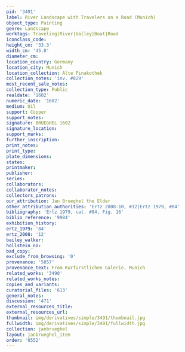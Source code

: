 ```yaml
---
pid: '3491'
label: River Landscape with Travelers on a Road (Munich)
object_type: Painting
genre: Landscape
worktags: Traveling|River|Valley|Boat|Road
iconclass_code:
height_cm: '33.3'
width_cm: '45.8'
diameter_cm:
location_country: Germany
location_city: Munich
location_collection: Alte Pinakothek
collection_notes: 'inv. #829'
most_recent_sale_notes:
collection_type: Public
realdate: '1602'
numeric_date: '1602'
medium: Oil
support: Copper
support_notes:
signature: BRUEGHEL 1602
signature_location:
support_marks:
further_inscription:
print_notes:
print_type:
plate_dimensions:
states:
printmaker:
publisher:
series:
collaborators:
collaborator_notes:
collectors_patrons:
our_attribution: Jan Brueghel the Elder
other_attribution_authorities: 'Ertz 2008-10, #12|Ertz 1979, #84'
bibliography: 'Ertz 1979, cat. #84, Fig. 16'
biblio_reference: '9984'
exhibition_history:
ertz_1979: '84'
ertz_2008: '12'
bailey_walker:
hollstein_no:
bad_copy:
exclude_from_browsing: '0'
provenance: '5857'
provenance_text: From Kurfurstlichen Galerie, Munich
related_works: '3490'
related_works_notes:
copies_and_variants:
curatorial_files: '613'
general_notes:
discussion: '471'
external_resources_title:
external_resources_url:
thumbnail: img/derivatives/simple/3491/thumbnail.jpg
fullwidth: img/derivatives/simple/3491/fullwidth.jpg
collection: janbrueghel
layout: janbrueghel_item
order: '0552'
---
```

